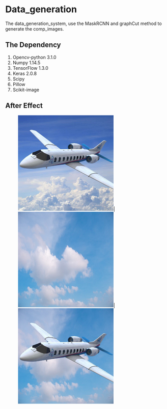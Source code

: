 # Data_generation
The data_generation_system, use the MaskRCNN and graphCut method to generate the comp_images.

## The Dependency
1. Opencv-python 3.1.0
2. Numpy 1.14.5
3. TensorFlow 1.3.0
4. Keras 2.0.8 
5. Scipy
6. Pillow
7. Scikit-image

## After Effect
<figure class="Afte_Effect">
    <img src="https://github.com/Hongyun1993/Data_generation/blob/master/images/2.jpeg" width = "300" height = "300"/>|
    <img src="https://github.com/Hongyun1993/Data_generation/blob/master/background/11.jpeg" width = "300" height = "300"/>|
    <img src="https://github.com/Hongyun1993/Data_generation/blob/master/results/2_11.jpeg" width = "300" height = "300"/>
</figure>

